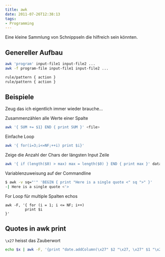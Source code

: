 ```yaml
---
title: awk
date: 2011-07-26T12:38:13
tags:
- Programming
---
```


Eine kleine Sammlung von Schnippseln die hilfreich sein könnten.

## Genereller Aufbau

``` bash
awk 'program' input-file1 input-file2 ...
awk -f program-file input-file1 input-file2 ...

rule/pattern { action }
rule/pattern { action }
```

## Beispiele

Zeug das ich eigentlich immer wieder brauche...

Zusammenzählen alle Werte einer Spalte

``` bash
awk '{ SUM += $1} END { print SUM }' <file>
```

Einfache Loop

``` bash
awk '{ for(i=3;i<=NF;++i) print $i}'
```

Zeige die Anzahl der Chars der längsten Input Zeile

``` bash
awk '{ if (length($0) > max) max = length($0) } END { print max }' data
```

Variablenzuweisung auf der Commandline

``` bash
$ awk -v sq="'" 'BEGIN { print "Here is a single quote <" sq ">" }'
-| Here is a single quote <'>
```

For Loop für multiple Spalten echos

```
awk -F, '{ for (i = 1; i <= NF; i++)
         print $i
}'
```

## Quotes in awk print

`\x27` heisst das Zauberwort

``` bash
echo $x | awk -F, '{print "date.addColumn(\x27" $2 "\x27, \x27" $1 "\x27);" }'
```
